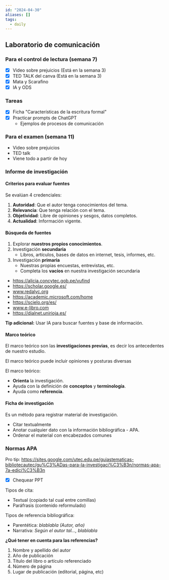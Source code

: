 ```yaml
---
id: "2024-04-30"
aliases: []
tags:
  - daily
---
```


## Laboratorio de comunicación

### Para el control de lectura (semana 7)

- [x] Video sobre prejuicios (Está en la semana 3)
- [x] TED TALK del canva (Está en la semana 3)
- [x] Mata y Scarafino
- [x] IA y ODS

### Tareas

- [x] Ficha "Características de la escritura formal"
- [x] Practicar prompts de ChatGPT
  - Ejemplos de procesos de comunicación

### Para el examen (semana 11)

- Video sobre prejuicios
- TED talk
- Viene todo a partir de hoy

### Informe de investigación

#### Criterios para evaluar fuentes

Se evalúan 4 credenciales:

1. **Autoridad**: Que el autor tenga conocimientos del tema.
2. **Relevancia**: Que tenga relación con el tema.
3. **Objetividad**: Libre de opiniones y sesgos, datos completos.
4. **Actualidad**: Información vigente.

#### Búsqueda de fuentes

1. Explorar **nuestros propios conocimientos**.
2. Investigación **secundaria**
   - Libros, artículos, bases de datos en internet, tesis, informes, etc.
3. Investigación **primaria**
   - Nuestras propias encuestas, entrevistas, etc.
   - Completa los **vacíos** en nuestra investigación secundaria

- https://alicia.concytec.gob.pe/vufind
- https://scholar.google.es/
- www.redalyc.org
- https://academic.microsoft.com/home
- https://scielo.org/es/
- www.e-libro.com
- https://dialnet.unirioja.es/

**Tip adicional:** Usar IA para buscar fuentes y base de información.

#### Marco teórico

El marco teórico son las **investigaciones previas**, es decir los antecedentes de nuestro estudio.

El marco teórico puede incluir opiniones y posturas diversas

El marco teórico:

- **Orienta** la investigación.
- Ayuda con la definición de **conceptos** y **terminología**.
- Ayuda como **referencia**.

#### Ficha de investigación

Es un método para registrar material de investigación.

- Citar textualmente
- Anotar cualquier dato con la información bibliográfica - APA.
- Ordenar el material con encabezados comunes

### Normas APA

Pro tip: https://sites.google.com/utec.edu.pe/guiastematicas-bibliotecautec/gu%C3%ADas-para-la-investigaci%C3%B3n/normas-apa-7a-edici%C3%B3n

- [x] Chequear PPT

Tipos de cita:

- Textual (copiado tal cual entre comillas)
- Paráfrasis (contenido reformulado)

Tipos de referencia bibliográfica:

- Parentética: *blablabla (Autor, año)*
- Narrativa: *Según el autor tal..., blablabla*

**¿Qué tener en cuenta para las referencias?**

1. Nombre y apellido del autor
2. Año de publicación
3. Título del libro o artículo referenciado
4. Número de página
5. Lugar de publicación (editorial, página, etc)
